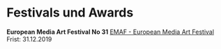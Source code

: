# Festivals und Awards


**European Media Art Festival No 31**
[EMAF - European Media Art Festival](https://www.emaf.de/de/index.html)
Frist: 31.12.2019

